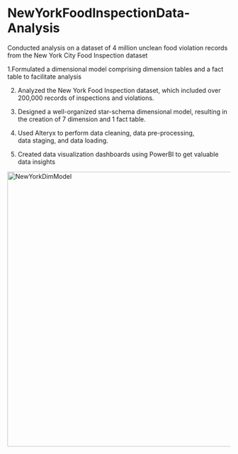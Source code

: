 # NewYorkFoodInspectionData-Analysis
Conducted analysis on a dataset of 4 million unclean food violation records from the New York City Food Inspection dataset

1.Formulated a dimensional model comprising dimension tables and a fact table to facilitate analysis


2. Analyzed the New York Food Inspection dataset, which included over 200,000 records of inspections and violations.


3. Designed a well-organized star-schema dimensional model, resulting in the creation of 7 dimension and 1 fact table.

4. Used Alteryx to perform data cleaning, data pre-processing, data staging, and data loading.

5. Created data visualization dashboards using PowerBI to get valuable data insights


<img width="620" alt="NewYorkDimModel" src="https://user-images.githubusercontent.com/114248425/228330912-36b77ff9-d8de-42db-a695-3a9137c8f8a2.png">
